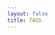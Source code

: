 ```yaml
---
layout: false
title: TAGS
---
```


<script setup>
import TagList from '.vitepress/components/TagList.vue'
</script>

<Suspense >
    <TagList />
</Suspense>
